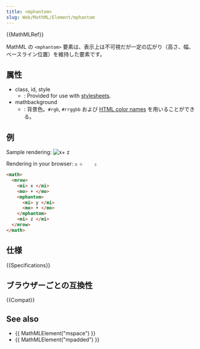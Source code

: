 ```yaml
---
title: <mphantom>
slug: Web/MathML/Element/mphantom
---
```


{{MathMLRef}}

MathML の `<mphantom>` 要素は、表示上は不可視だが一定の広がり（高さ、幅、ベースライン位置）を維持した要素です。

## 属性

- class, id, style
  - : Provided for use with [stylesheets](/ja/docs/CSS).
- mathbackground
  - : 背景色。`#rgb`, `#rrggbb` および [HTML color names](/ja/docs/CSS/color_value#Color_Keywords) を用いることができる。

## 例

Sample rendering: ![x+ z](mphantom.png)

Rendering in your browser: <math><mrow><mi>x </mi><mo>+ </mo><mphantom><mi>y </mi><mo>+ </mo></mphantom><mi>z</mi></mrow></math>

```html
<math>
  <mrow>
    <mi> x </mi>
    <mo> + </mo>
    <mphantom>
      <mi> y </mi>
      <mo> + </mo>
    </mphantom>
    <mi> z </mi>
  </mrow>
</math>
```

## 仕様

{{Specifications}}

## ブラウザーごとの互換性

{{Compat}}

## See also

- {{ MathMLElement("mspace") }}
- {{ MathMLElement("mpadded") }}
